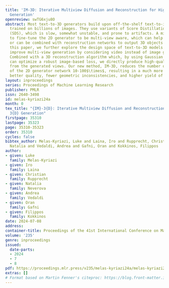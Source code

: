 ```yaml
---
title: 'IM-3D: Iterative Multiview Diffusion and Reconstruction for High-Quality 3D
  Generation'
openreview: swTG6xju8O
abstract: Most text-to-3D generators build upon off-the-shelf text-to-image models
  trained on billions of images. They use variants of Score Distillation Sampling
  (SDS), which is slow, somewhat unstable, and prone to artifacts. A mitigation is
  to fine-tune the 2D generator to be multi-view aware, which can help distillation
  or can be combined with reconstruction networks to output 3D objects directly. In
  this paper, we further explore the design space of text-to-3D models. We significantly
  improve multi-view generation by considering video instead of image generators.
  Combined with a 3D reconstruction algorithm which, by using Gaussian splatting,
  can optimize a robust image-based loss, we directly produce high-quality 3D outputs
  from the generated views. Our new method, IM-3D, reduces the number of evaluations
  of the 2D generator network 10-100$\times$, resulting in a much more efficient pipeline,
  better quality, fewer geometric inconsistencies, and higher yield of usable 3D assets.
layout: inproceedings
series: Proceedings of Machine Learning Research
publisher: PMLR
issn: 2640-3498
id: melas-kyriazi24a
month: 0
tex_title: "{IM}-3{D}: Iterative Multiview Diffusion and Reconstruction for High-Quality
  3{D} Generation"
firstpage: 35310
lastpage: 35323
page: 35310-35323
order: 35310
cycles: false
bibtex_author: Melas-Kyriazi, Luke and Laina, Iro and Rupprecht, Christian and Neverova,
  Natalia and Vedaldi, Andrea and Gafni, Oran and Kokkinos, Filippos
author:
- given: Luke
  family: Melas-Kyriazi
- given: Iro
  family: Laina
- given: Christian
  family: Rupprecht
- given: Natalia
  family: Neverova
- given: Andrea
  family: Vedaldi
- given: Oran
  family: Gafni
- given: Filippos
  family: Kokkinos
date: 2024-07-08
address:
container-title: Proceedings of the 41st International Conference on Machine Learning
volume: '235'
genre: inproceedings
issued:
  date-parts:
  - 2024
  - 7
  - 8
pdf: https://proceedings.mlr.press/v235/melas-kyriazi24a/melas-kyriazi24a.pdf
extras: []
# Format based on Martin Fenner's citeproc: https://blog.front-matter.io/posts/citeproc-yaml-for-bibliographies/
---
```

